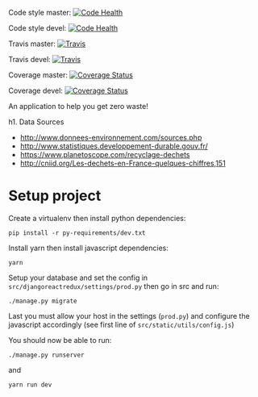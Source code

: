 Code style master: [![Code Health](https://landscape.io/github/blatinier/objectifzero/master/landscape.svg?style=plastic)](https://landscape.io/github/blatinier/objectifzero/master)

Code style devel: [![Code Health](https://landscape.io/github/blatinier/objectifzero/devel/landscape.svg?style=plastic)](https://landscape.io/github/blatinier/objectifzero/devel)

Travis master: [![Travis](https://travis-ci.org/blatinier/objectifzero.svg?branch=master)](https://travis-ci.org/blatinier/objectifzero.svg?branch=master)

Travis devel: [![Travis](https://travis-ci.org/blatinier/objectifzero.svg?branch=devel)](https://travis-ci.org/blatinier/objectifzero.svg?branch=devel)

Coverage master: [![Coverage Status](https://coveralls.io/repos/github/blatinier/objectifzero/badge.svg?branch=mastre)](https://coveralls.io/github/blatinier/objectifzero?branch=master)

Coverage devel: [![Coverage Status](https://coveralls.io/repos/github/blatinier/objectifzero/badge.svg?branch=mastre)](https://coveralls.io/github/blatinier/objectifzero?branch=devel)


An application to help you get zero waste!

h1. Data Sources

 - http://www.donnees-environnement.com/sources.php
 - http://www.statistiques.developpement-durable.gouv.fr/
 - https://www.planetoscope.com/recyclage-dechets
 - http://cniid.org/Les-dechets-en-France-quelques-chiffres,151

# Setup project

Create a virtualenv then install python dependencies:

    pip install -r py-requirements/dev.txt

Install yarn then install javascript dependencies:

    yarn

Setup your database and set the config in `src/djangoreactredux/settings/prod.py` then go in src and run:

    ./manage.py migrate

Last you must allow your host in the settings (`prod.py`) and configure the javascript accordingly (see first line of `src/static/utils/config.js`)

You should now be able to run:

    ./manage.py runserver

and

    yarn run dev

